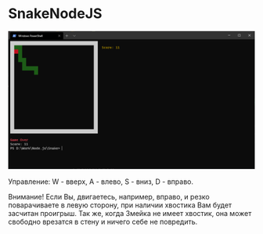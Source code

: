 # SnakeNodeJS

![SnakeNodeJS](Screenshot/sc.png "Hello, NodeJS")

Управление:
W - вверх,
A - влево,
S - вниз,
D - вправо.

Внимание!
Если Вы, двигаетесь, например, вправо, и резко поварачиваете в левую сторону, при наличии хвостика Вам будет засчитан проигрыш.
Так же, когда Змейка не имеет хвостик, она может свободно врезатся в стену и ничего себе не повредить.
